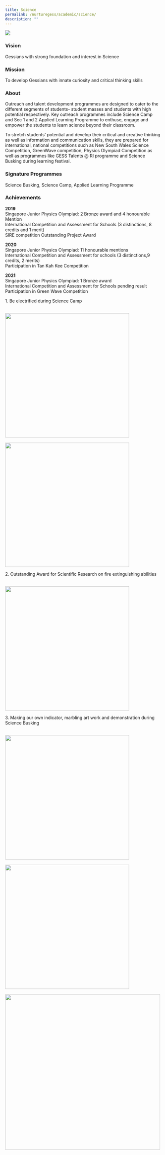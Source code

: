 ```yaml
---
title: Science
permalink: /nurturegess/academic/science/
description: ""
---
```


![](/images/Science-5-scaled.jpeg)

### Vision

Gessians with strong foundation and interest in Science

### Mission

To develop Gessians with innate curiosity and critical thinking skills

### About

Outreach and talent development programmes are designed to cater to the different segments of students- student masses and students with high potential respectively. Key outreach programmes include Science Camp and Sec 1 and 2 Applied Learning Programme to enthuse, engage and empower the students to learn science beyond their classroom.

To stretch students’ potential and develop their critical and creative thinking as well as information and communication skills, they are prepared for international, national competitions such as New South Wales Science Competition, GreenWave competition, Physics Olympiad Competition as well as programmes like GESS Talents @ RI programme and Science Busking during learning festival.

### Signature Programmes

Science Busking, Science Camp, Applied Learning Programme

### Achievements

**2019**  
Singapore Junior Physics Olympiad: 2 Bronze award and 4 honourable Mention  
International Competition and Assessment for Schools (3 distinctions, 8 credits and 1 merit)  
SIRE competition Outstanding Project Award

**2020**  
Singapore Junior Physics Olympiad: 11 honourable mentions  
International Competition and Assessment for schools (3 distinctions,9 credits, 2 merits)  
Participation in Tan Kah Kee Competition

**2021**  
Singapore Junior Physics Olympiad: 1 Bronze award  
International Competition and Assessment for Schools pending result  
Participation in Green Wave Competition

1\. Be electrified during Science Camp

<br>
<img src="/images/Science-1-150x150.png" 
         style="width:400px"
	/>
<br>
<br>
<img src="/images/Science-2-150x150.png" 
         style="width:400px"
	/>
<br>


2\. Outstanding Award for Scientific Research on fire extinguishing abilities

<br>
<img src="/images/Science-3-150x150.png" 
         style="width:400px"
	/>
<br>


3\. Making our own indicator, marbling art work and demonstration during Science Busking

<br>
<img src="/images/Science-4-150x150.png" 
         style="width:400px"
	/>
<br>

<br>
<img src="/images/Science-5-150x150.png" 
         style="width:400px"
	/>
<br>

<br>
<img src="/images/Science-6-150x150.png" 
         style="width:500px"
	/>
<br>
